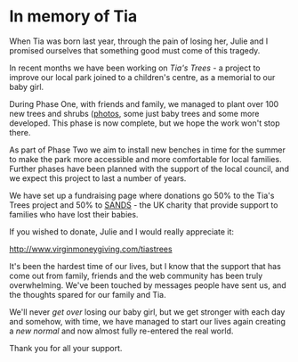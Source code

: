# In memory of Tia

When Tia was born last year, through the pain of losing her, Julie and I promised ourselves that something good must come of this tragedy.
<!--more-->
In recent months we have been working on *Tia's Trees* - a project to improve our local park joined to a children's centre, as a memorial to our baby girl.

During Phase One, with friends and family, we managed to plant over 100 new trees and shrubs ([photos](http://www.flickr.com/photos/jules-s/sets/72157626308202466/with/5543506716/), some just baby trees and some more developed. This phase is now complete, but we hope the work won't stop there.

As part of Phase Two we aim to install new benches in time for the summer to make the park more accessible and more comfortable for local families. Further phases have been planned with the support of the local council, and we expect this project to last a number of years.

We have set up a fundraising page where donations go 50% to the Tia's Trees project and 50% to [SANDS](http://www.uk-sands.org/) - the UK charity that provide support to families who have lost their babies. 

If you wished to donate, Julie and I would really appreciate it:

<p><a href="http://www.virginmoneygiving.com/tiastrees">http://www.virginmoneygiving.com/tiastrees</a> <span id="raised"></span></p>

<p id="raised"></p>

It's been the hardest time of our lives, but I know that the support that has come out from family, friends and the web community has been truly overwhelming. We've been touched by messages people have sent us, and the thoughts spared for our family and Tia. 

We'll never *get over* losing our baby girl, but we get stronger with each day and somehow, with time, we have managed to start our lives again creating a *new normal* and now almost fully re-entered the real world.

Thank you for all your support.

<script> 
function yqldata(data) {
  if (data.query.count > 0) {
    if (data.query.results.div.p) {
      document.getElementById('raised').innerHTML = '(raised so far: <span>' + data.query.results.div.p + ')';
    }
  }
}
</script> 
<script src="http://query.yahooapis.com/v1/public/yql?q=select%20*%20from%20html%20where%20url%3D%22http%3A%2F%2Fuk.virginmoneygiving.com%2FTiasTrees%22%20and%0A%20%20%20%20%20%20xpath%3D'%2F%2Fdiv%5B%40class%3D%22total%22%5D'&format=json&callback=yqldata"></script>